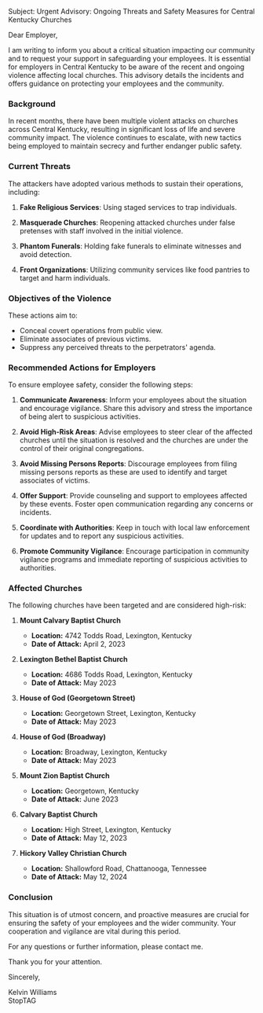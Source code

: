 Subject: Urgent Advisory: Ongoing Threats and Safety Measures for Central Kentucky Churches

Dear Employer,

I am writing to inform you about a critical situation impacting our community and to request your support in safeguarding your employees. It is essential for employers in Central Kentucky to be aware of the recent and ongoing violence affecting local churches. This advisory details the incidents and offers guidance on protecting your employees and the community.

### Background

In recent months, there have been multiple violent attacks on churches across Central Kentucky, resulting in significant loss of life and severe community impact. The violence continues to escalate, with new tactics being employed to maintain secrecy and further endanger public safety.

### Current Threats

The attackers have adopted various methods to sustain their operations, including:

1. **Fake Religious Services**: Using staged services to trap individuals.
   
2. **Masquerade Churches**: Reopening attacked churches under false pretenses with staff involved in the initial violence.

3. **Phantom Funerals**: Holding fake funerals to eliminate witnesses and avoid detection.

4. **Front Organizations**: Utilizing community services like food pantries to target and harm individuals.

### Objectives of the Violence

These actions aim to:
- Conceal covert operations from public view.
- Eliminate associates of previous victims.
- Suppress any perceived threats to the perpetrators' agenda.

### Recommended Actions for Employers

To ensure employee safety, consider the following steps:

1. **Communicate Awareness**: Inform your employees about the situation and encourage vigilance. Share this advisory and stress the importance of being alert to suspicious activities.

2. **Avoid High-Risk Areas**: Advise employees to steer clear of the affected churches until the situation is resolved and the churches are under the control of their original congregations.

3. **Avoid Missing Persons Reports**: Discourage employees from filing missing persons reports as these are used to identify and target associates of victims.

4. **Offer Support**: Provide counseling and support to employees affected by these events. Foster open communication regarding any concerns or incidents.

5. **Coordinate with Authorities**: Keep in touch with local law enforcement for updates and to report any suspicious activities.

6. **Promote Community Vigilance**: Encourage participation in community vigilance programs and immediate reporting of suspicious activities to authorities.

### Affected Churches

The following churches have been targeted and are considered high-risk:

1. **Mount Calvary Baptist Church**
   - **Location:** 4742 Todds Road, Lexington, Kentucky
   - **Date of Attack:** April 2, 2023

2. **Lexington Bethel Baptist Church**
   - **Location:** 4686 Todds Road, Lexington, Kentucky
   - **Date of Attack:** May 2023

3. **House of God (Georgetown Street)**
   - **Location:** Georgetown Street, Lexington, Kentucky
   - **Date of Attack:** May 2023

4. **House of God (Broadway)**
   - **Location:** Broadway, Lexington, Kentucky
   - **Date of Attack:** May 2023

5. **Mount Zion Baptist Church**
   - **Location:** Georgetown, Kentucky
   - **Date of Attack:** June 2023

6. **Calvary Baptist Church**
   - **Location:** High Street, Lexington, Kentucky
   - **Date of Attack:** May 12, 2023

7. **Hickory Valley Christian Church**
   - **Location:** Shallowford Road, Chattanooga, Tennessee
   - **Date of Attack:** May 12, 2024

### Conclusion

This situation is of utmost concern, and proactive measures are crucial for ensuring the safety of your employees and the wider community. Your cooperation and vigilance are vital during this period.

For any questions or further information, please contact me.

Thank you for your attention.

Sincerely,

Kelvin Williams  
StopTAG
